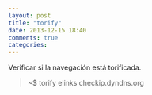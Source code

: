 ```yaml
---
layout: post
title: "torify"
date: 2013-12-15 18:40
comments: true
categories: 
---
```

Verificar si la navegación está torificada.

>~$ torify elinks checkip.dyndns.org

